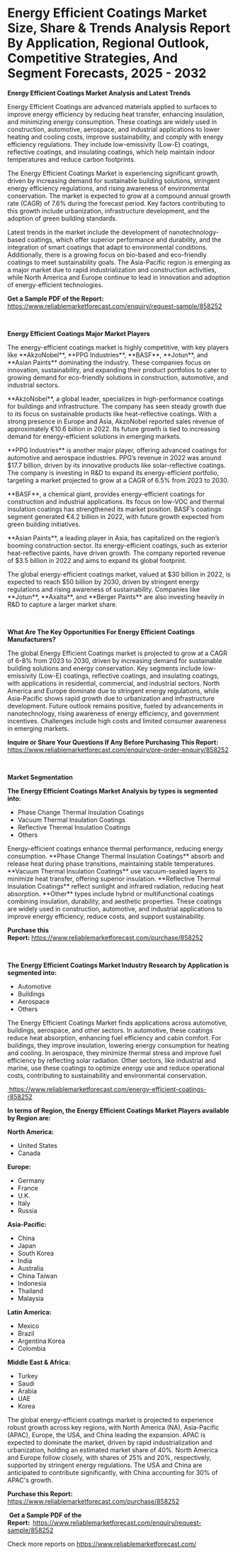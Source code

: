 <p><h1>Energy Efficient Coatings Market Size, Share & Trends Analysis Report By Application, Regional Outlook, Competitive Strategies, And Segment Forecasts, 2025 - 2032</h1></p><p><strong>Energy Efficient Coatings Market Analysis and Latest Trends</strong></p>
<p><p>Energy Efficient Coatings are advanced materials applied to surfaces to improve energy efficiency by reducing heat transfer, enhancing insulation, and minimizing energy consumption. These coatings are widely used in construction, automotive, aerospace, and industrial applications to lower heating and cooling costs, improve sustainability, and comply with energy efficiency regulations. They include low-emissivity (Low-E) coatings, reflective coatings, and insulating coatings, which help maintain indoor temperatures and reduce carbon footprints.</p><p>The Energy Efficient Coatings Market is experiencing significant growth, driven by increasing demand for sustainable building solutions, stringent energy efficiency regulations, and rising awareness of environmental conservation. The market is expected to grow at a compound annual growth rate (CAGR) of 7.6% during the forecast period. Key factors contributing to this growth include urbanization, infrastructure development, and the adoption of green building standards.</p><p>Latest trends in the market include the development of nanotechnology-based coatings, which offer superior performance and durability, and the integration of smart coatings that adapt to environmental conditions. Additionally, there is a growing focus on bio-based and eco-friendly coatings to meet sustainability goals. The Asia-Pacific region is emerging as a major market due to rapid industrialization and construction activities, while North America and Europe continue to lead in innovation and adoption of energy-efficient technologies.</p></p>
<p><strong>Get a Sample PDF of the Report:&nbsp;</strong> <a href="https://www.reliablemarketforecast.com/enquiry/request-sample/858252?utm_campaign=1929&utm_medium=2&utm_source=Github&utm_content=ia&utm_term=25012025&utm_id=energy-efficient-coatings">https://www.reliablemarketforecast.com/enquiry/request-sample/858252</a></p>
<p>&nbsp;</p>
<p><strong>Energy Efficient Coatings Major Market Players</strong></p>
<p><p>The energy-efficient coatings market is highly competitive, with key players like **AkzoNobel**, **PPG Industries**, **BASF**, **Jotun**, and **Asian Paints** dominating the industry. These companies focus on innovation, sustainability, and expanding their product portfolios to cater to growing demand for eco-friendly solutions in construction, automotive, and industrial sectors.</p><p>**AkzoNobel**, a global leader, specializes in high-performance coatings for buildings and infrastructure. The company has seen steady growth due to its focus on sustainable products like heat-reflective coatings. With a strong presence in Europe and Asia, AkzoNobel reported sales revenue of approximately €10.6 billion in 2022. Its future growth is tied to increasing demand for energy-efficient solutions in emerging markets.</p><p>**PPG Industries** is another major player, offering advanced coatings for automotive and aerospace industries. PPG’s revenue in 2022 was around $17.7 billion, driven by its innovative products like solar-reflective coatings. The company is investing in R&D to expand its energy-efficient portfolio, targeting a market projected to grow at a CAGR of 6.5% from 2023 to 2030.</p><p>**BASF**, a chemical giant, provides energy-efficient coatings for construction and industrial applications. Its focus on low-VOC and thermal insulation coatings has strengthened its market position. BASF’s coatings segment generated €4.2 billion in 2022, with future growth expected from green building initiatives.</p><p>**Asian Paints**, a leading player in Asia, has capitalized on the region’s booming construction sector. Its energy-efficient coatings, such as exterior heat-reflective paints, have driven growth. The company reported revenue of $3.5 billion in 2022 and aims to expand its global footprint.</p><p>The global energy-efficient coatings market, valued at $30 billion in 2022, is expected to reach $50 billion by 2030, driven by stringent energy regulations and rising awareness of sustainability. Companies like **Jotun**, **Axalta**, and **Berger Paints** are also investing heavily in R&D to capture a larger market share.</p></p>
<p>&nbsp;</p>
<p><strong>What Are The Key Opportunities For Energy Efficient Coatings Manufacturers?</strong></p>
<p><p>The global Energy Efficient Coatings market is projected to grow at a CAGR of 6-8% from 2023 to 2030, driven by increasing demand for sustainable building solutions and energy conservation. Key segments include low-emissivity (Low-E) coatings, reflective coatings, and insulating coatings, with applications in residential, commercial, and industrial sectors. North America and Europe dominate due to stringent energy regulations, while Asia-Pacific shows rapid growth due to urbanization and infrastructure development. Future outlook remains positive, fueled by advancements in nanotechnology, rising awareness of energy efficiency, and government incentives. Challenges include high costs and limited consumer awareness in emerging markets.</p></p>
<p><strong>Inquire or Share Your Questions If Any Before Purchasing This Report:</strong> <a href="https://www.reliablemarketforecast.com/enquiry/pre-order-enquiry/858252?utm_campaign=1929&utm_medium=2&utm_source=Github&utm_content=ia&utm_term=25012025&utm_id=energy-efficient-coatings">https://www.reliablemarketforecast.com/enquiry/pre-order-enquiry/858252</a></p>
<p>&nbsp;</p>
<p><strong>Market Segmentation</strong></p>
<p><strong>The Energy Efficient Coatings Market Analysis by types is segmented into:</strong></p>
<p><ul><li>Phase Change Thermal Insulation Coatings</li><li>Vacuum Thermal Insulation Coatings</li><li>Reflective Thermal Insulation Coatings</li><li>Others</li></ul></p>
<p><p>Energy-efficient coatings enhance thermal performance, reducing energy consumption. **Phase Change Thermal Insulation Coatings** absorb and release heat during phase transitions, maintaining stable temperatures. **Vacuum Thermal Insulation Coatings** use vacuum-sealed layers to minimize heat transfer, offering superior insulation. **Reflective Thermal Insulation Coatings** reflect sunlight and infrared radiation, reducing heat absorption. **Other** types include hybrid or multifunctional coatings combining insulation, durability, and aesthetic properties. These coatings are widely used in construction, automotive, and industrial applications to improve energy efficiency, reduce costs, and support sustainability.</p></p>
<p><strong>Purchase this Report:&nbsp;</strong><a href="https://www.reliablemarketforecast.com/purchase/858252?utm_campaign=1929&utm_medium=2&utm_source=Github&utm_content=ia&utm_term=25012025&utm_id=energy-efficient-coatings">https://www.reliablemarketforecast.com/purchase/858252</a></p>
<p>&nbsp;</p>
<p><strong>The Energy Efficient Coatings Market Industry Research by Application is segmented into:</strong></p>
<p><ul><li>Automotive</li><li>Buildings</li><li>Aerospace</li><li>Others</li></ul></p>
<p><p>The Energy Efficient Coatings Market finds applications across automotive, buildings, aerospace, and other sectors. In automotive, these coatings reduce heat absorption, enhancing fuel efficiency and cabin comfort. For buildings, they improve insulation, lowering energy consumption for heating and cooling. In aerospace, they minimize thermal stress and improve fuel efficiency by reflecting solar radiation. Other sectors, like industrial and marine, use these coatings to optimize energy use and reduce operational costs, contributing to sustainability and environmental conservation.</p></p>
<p><a href="https://www.reliablemarketforecast.com/energy-efficient-coatings-r858252?utm_campaign=1929&utm_medium=2&utm_source=Github&utm_content=ia&utm_term=25012025&utm_id=energy-efficient-coatings">&nbsp;https://www.reliablemarketforecast.com/energy-efficient-coatings-r858252</a></p>
<p><strong>In terms of Region, the Energy Efficient Coatings Market Players available by Region are:</strong></p>
<p>
    <p> <strong> North America: </strong>
        <ul>
            <li>United States</li>
            <li>Canada</li>
        </ul>
        </p> 
    <p> <strong> Europe: </strong>
        <ul>
            <li>Germany</li>
            <li>France</li>
            <li>U.K.</li>
            <li>Italy</li>
            <li>Russia</li>
        </ul>
        </p> 
    <p> <strong> Asia-Pacific: </strong>
        <ul>
            <li>China</li>
            <li>Japan</li>
            <li>South Korea</li>
            <li>India</li>
            <li>Australia</li>
            <li>China Taiwan</li>
            <li>Indonesia</li>
            <li>Thailand</li>
            <li>Malaysia</li>
        </ul>
        </p> 
    <p> <strong> Latin America: </strong>
        <ul>
            <li>Mexico</li>
            <li>Brazil</li>
            <li>Argentina Korea</li>
            <li>Colombia</li>
        </ul>
        </p> 
    <p> <strong> Middle East & Africa: </strong>
        <ul>
            <li>Turkey</li>
            <li>Saudi</li>
            <li>Arabia</li>
            <li>UAE</li>
            <li>Korea</li>
        </ul>
    </p>
    </p>
<p><p>The global energy-efficient coatings market is projected to experience robust growth across key regions, with North America (NA), Asia-Pacific (APAC), Europe, the USA, and China leading the expansion. APAC is expected to dominate the market, driven by rapid industrialization and urbanization, holding an estimated market share of 40%. North America and Europe follow closely, with shares of 25% and 20%, respectively, supported by stringent energy regulations. The USA and China are anticipated to contribute significantly, with China accounting for 30% of APAC's growth.</p></p>
<p><strong>Purchase this Report: </strong><a href="https://www.reliablemarketforecast.com/purchase/858252?utm_campaign=1929&utm_medium=2&utm_source=Github&utm_content=ia&utm_term=25012025&utm_id=energy-efficient-coatings">https://www.reliablemarketforecast.com/purchase/858252</a></p>
<p>&nbsp;<strong>Get a Sample PDF of the Report:&nbsp;&nbsp;</strong><a href="https://www.reliablemarketforecast.com/enquiry/request-sample/858252?utm_campaign=1929&utm_medium=2&utm_source=Github&utm_content=ia&utm_term=25012025&utm_id=energy-efficient-coatings">https://www.reliablemarketforecast.com/enquiry/request-sample/858252</a></p>
<p><strong></strong></p>
<p>Check more reports on <a href="https://www.reliablemarketforecast.com/?utm_campaign=1929&utm_medium=2&utm_source=Github&utm_content=ia&utm_term=25012025&utm_id=energy-efficient-coatings">https://www.reliablemarketforecast.com/</a></p>